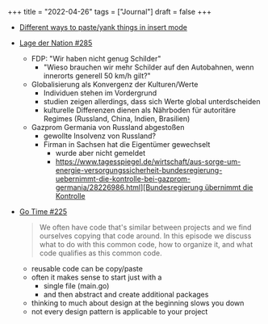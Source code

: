 +++
title = "2022-04-26"
tags = ["Journal"]
draft = false
+++

-   [Different ways to paste/yank things in insert mode](https://github.com/hlissner/doom-emacs/issues/3127%20in%20%5B%5BEmacs)

-   [Lage der Nation #285](https://lagedernation.org/podcast/ldn285-schilda-streit-um-tempolimit-ukraine-krieg-in-neuer-phase-kohle-boykott-der-eu-globaler-kulturkampf-gazprom-germania-osterpaket-fuer-energiewende-wahl-in-ungarn-impfpflicht-gescheitert/)
    -   FDP: "Wir haben nicht genug Schilder"
        -   "Wieso brauchen wir mehr Schilder auf den Autobahnen, wenn innerorts generell 50 km/h gilt?"
    -   Globalisierung als Konvergenz der Kulturen/Werte
        -   Individuen stehen im Vordergrund
        -   studien zeigen allerdings, dass sich Werte global unterdscheiden
        -   kulturelle Differenzen dienen als Nährboden für autoritäre Regimes (Russland, China, Indien, Brasilien)
    -   Gazprom Germania von Russland abgestoßen
        -   gewollte Insolvenz von Russland?
        -   Firman in Sachsen hat die Eigentümer gewechselt
            -   wurde aber nicht gemeldet
            -   [https://www.tagesspiegel.de/wirtschaft/aus-sorge-um-energie-versorgungssicherheit-bundesregierung-uebernimmt-die-kontrolle-bei-gazprom-germania/28226986.html][Bundesregierung übernimmt die Kontrolle](https://www.tagesspiegel.de/wirtschaft/aus-sorge-um-energie-versorgungssicherheit-bundesregierung-uebernimmt-die-kontrolle-bei-gazprom-germania/28226986.html%5D%5BBundesregierung%20%C3%BCbernimmt%20die%20Kontrolle)

-   [Go Time #225](https://changelog.com/gotime/225)

    > We often have code that's similar between projects and we find ourselves copying that code around. In this episode we discuss what to do with this common code, how to organize it, and what code qualifies as this common code.

    -   reusable code can be copy/paste
    -   often it makes sense to start just with a
        -   single file (main.go)
        -   and then abstract and create additional packages
    -   thinking to much about design at the beginning slows you down
    -   not every design pattern is applicable to your project